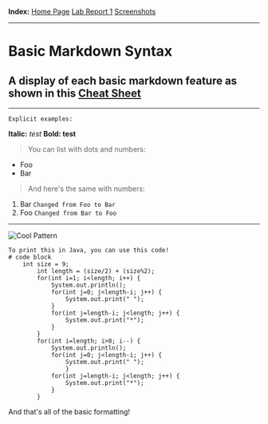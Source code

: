 **Index:** 
[Home Page](https://kevink856.github.io/-cse15l-lab-reports/)
[Lab Report 1](lab-report-1-week-2.html)
[Screenshots](testfile.html)


---

# Basic Markdown Syntax
## A display of each basic markdown feature as shown in this [Cheat Sheet](https://commonmark.org/help/)
---

`Explicit examples:`

**Italic:** *test*
**Bold: test**

> You can list with dots and numbers:

- Foo
- Bar

> And here's the same with numbers:

1. Bar `Changed from Foo to Bar`
2. Foo `Changed from Bar to Foo`

---

![Cool Pattern](https://i.imgur.com/b8T6kbv.png)
```
To print this in Java, you can use this code!
# code block
    int size = 9;
		int length = (size/2) + (size%2);
		for(int i=1; i<length; i++) {
			System.out.println();
		 	for(int j=0; j<length-i; j++) {
		 		System.out.print(" ");
		 	}
		 	for(int j=length-i; j<length; j++) {
		 		System.out.print("*");
		 	}
		}
		for(int i=length; i>0; i--) {
			System.out.println();
			for(int j=0; j<length-i; j++) {
			    System.out.print(" ");
			  	}
			for(int j=length-i; j<length; j++) {
				System.out.print("*");
			}
		}
```

And that's all of the basic formatting!
